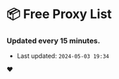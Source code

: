 # :package: Free Proxy List
### Updated every 15 minutes.

- Last updated: `2024-05-03 19:34`

:heart:
